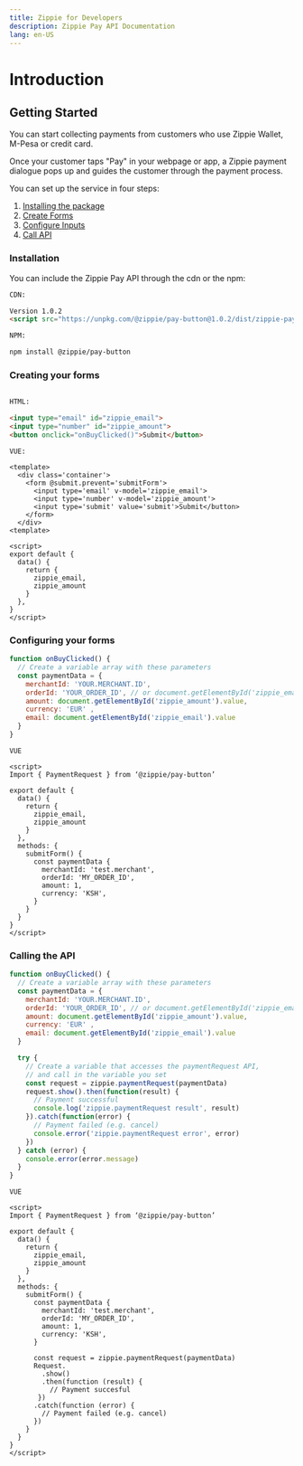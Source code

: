 ```yaml
---
title: Zippie for Developers
description: Zippie Pay API Documentation
lang: en-US
---
```


# Introduction

## Getting Started

You can start collecting payments from customers who use Zippie Wallet, M-Pesa or credit card.

Once your customer taps "Pay" in your webpage or app, a Zippie payment dialogue pops up and guides the customer through the payment process.

You can set up the service in four steps:

1. [Installing the package](#)
2. [Create Forms](#)
3. [Configure Inputs](#)
4. [Call API](#)


### Installation

You can include the Zippie Pay API through the cdn or the npm: 

```html
CDN:

Version 1.0.2
<script src="https://unpkg.com/@zippie/pay-button@1.0.2/dist/zippie-pay.js"></script>

NPM:

npm install @zippie/pay-button

```

### Creating your forms
```html

HTML:

<input type="email" id="zippie_email">
<input type="number" id="zippie_amount">
<button onclick="onBuyClicked()">Submit</button>
```


```vue
VUE: 

<template>
  <div class='container'>
    <form @submit.prevent='submitForm'>
      <input type='email' v-model='zippie_email'>
      <input type='number' v-model='zippie_amount'>
      <input type='submit' value='submit'>Submit</button>	
    </form>
  </div>
<template>

<script>
export default {
  data() {
    return { 
      zippie_email,
      zippie_amount
    }
  },
}
</script>
```

### Configuring your forms
```javascript
function onBuyClicked() {
  // Create a variable array with these parameters
  const paymentData = {
    merchantId: 'YOUR.MERCHANT.ID',
    orderId: 'YOUR_ORDER_ID', // or document.getElementById('zippie_email') if you don't have an orderId
    amount: document.getElementById('zippie_amount').value,
    currency: 'EUR' ,
    email: document.getElementById('zippie_email').value
  }
}
```

```vue
VUE

<script>
Import { PaymentRequest } from ‘@zippie/pay-button’

export default {
  data() {
    return { 
      zippie_email,
      zippie_amount
    }
  },
  methods: {
    submitForm() {
      const paymentData {
        merchantId: 'test.merchant',
        orderId: 'MY_ORDER_ID',
        amount: 1,
        currency: 'KSH',
      }
    }
  }
} 
</script>

```
### Calling the API
```javascript
function onBuyClicked() {
  // Create a variable array with these parameters
  const paymentData = {
    merchantId: 'YOUR.MERCHANT.ID',
    orderId: 'YOUR_ORDER_ID', // or document.getElementById('zippie_email') if you don't have an orderId
    amount: document.getElementById('zippie_amount').value,
    currency: 'EUR' ,
    email: document.getElementById('zippie_email').value
  }

  try {
    // Create a variable that accesses the paymentRequest API, 
    // and call in the variable you set
    const request = zippie.paymentRequest(paymentData)  
    request.show().then(function(result) {
      // Payment successful
      console.log('zippie.paymentRequest result', result)
    }).catch(function(error) {
      // Payment failed (e.g. cancel)
      console.error('zippie.paymentRequest error', error)
    })
  } catch (error) {
    console.error(error.message)
  }
}
```

```vue
VUE

<script>
Import { PaymentRequest } from ‘@zippie/pay-button’

export default {
  data() {
    return { 
      zippie_email,
      zippie_amount
    }
  },
  methods: {
    submitForm() {
      const paymentData {
        merchantId: 'test.merchant',
        orderId: 'MY_ORDER_ID',
        amount: 1,
        currency: 'KSH',
      }

      const request = zippie.paymentRequest(paymentData)
      Request.
        .show()
        .then(function (result) {
          // Payment succesful
       }) 
      .catch(function (error) {
        // Payment failed (e.g. cancel)
      })
    }
  }
} 
</script>

```